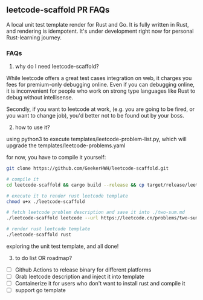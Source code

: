 ## leetcode-scaffold PR FAQs
A local unit test template render for Rust and Go. It is fully written in Rust,
and rendering is idempotent. It's under development right now for personal Rust-learning
journey.

### FAQs
1. why do I need leetcode-scaffold?

While leetcode offers a great test cases integration on web, it charges you fees
for premium-only debugging online. Even if you can debugging online, it is inconvenient
for people who work on strong type languages like Rust to debug without intellisense.

Secondly, if you want to leetcode at work, (e.g. you are going to be fired, or you want to change job), you'd better not to be found out by your boss.

2. how to use it?

using python3 to execute templates/leetcode-problem-list.py, which will upgrade the templates/leetcode-problems.yaml

for now, you have to compile it yourself:
```bash
git clone https://github.com/GeekerHWH/leetcode-scaffold.git

# compile it
cd leetcode-scaffold && cargo build --release && cp target/release/leetcode-scaffold .

# execute it to render rust leetcode template
chmod u+x ./leetcode-scaffold

# fetch leetcode problem description and save it into ./two-sum.md
./leetcode-scaffold leetcode --url https://leetcode.cn/problems/two-sum > two-sum.md

# render rust leetcode template
./leetcode-scaffold rust
```
exploring the unit test template, and all done!

3. to do list OR roadmap?

- [ ] Github Actions to release binary for different platforms
- [ ] Grab leetcode description and inject it into template
- [ ] Containerize it for users who don't want to install rust and compile it
- [ ] support go template